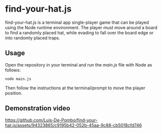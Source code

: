 # find-your-hat.js
find-your-hat.js is a terminal app single-player game that can be played using the Node runtime environment. The player must move around a board to find a randomly placed hat, while evading to fall over the board edge or into randomly placed traps.

## Usage
Open the repository in your terminal and run the *main.js* file with Node as follows:
```
node main.js
```
Then follow the instructions at the terminal/prompt to move the player position.

## Demonstration video
https://github.com/Luis-De-Pombo/find-your-hat.js/assets/94323865/c9195b42-052b-45aa-9c88-cb5018cfd746
